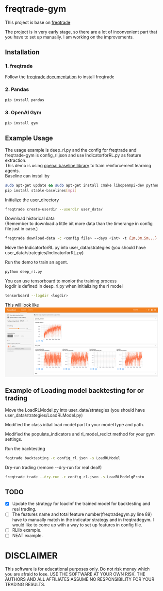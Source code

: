 # freqtrade-gym

This project is base on [freqtrade](https://github.com/freqtrade/freqtrade)  

The project is in very early stage, so there are a lot of inconvenient part that you have to set up manually. I am working on the improvements.   

## Installation 
### 1. freqtrade
Follow the [freqtrade documentation](https://www.freqtrade.io/en/latest/) to install freqtrade

### 2. Pandas
```sh
pip install pandas
```

### 3. OpenAI Gym
```sh
pip install gym
```

## Example Usage
The usage example is deep_rl.py and the config for freqtrade and freqtrade-gym is config_rl.json and use IndicatorforRL.py as feature extraction.  
This demo is using [openai baseline library](https://github.com/hill-a/stable-baselines) to train reinforcement learning agents.  
Baseline can install by  
```sh
sudo apt-get update && sudo apt-get install cmake libopenmpi-dev python3-dev zlib1g-dev
pip install stable-baselines[mpi]
```

Initialize the user_directory  
```sh
freqtrade create-userdir --userdir user_data/
```  

Download historical data  
(Remember to download a little bit more data than the timerange in config file just in case.)  
```sh
freqtrade download-data -c <config file> --days <Int> -t {1m,3m,5m...}
```  

Move the IndicatorforRL.py into user_data/strategies (you should have user_data/strategies/IndicatorforRL.py)  

Run the demo to train an agent.
```sh
python deep_rl.py
```  

You can use tensorboard to monior the training process  
logdir is defined in deep_rl.py when initializing the rl model
```sh
tensorboard --logdir <logdir>
```  
This will look like  
![alt tensorboard](TensorBoardScreenshot.png?raw=true  "tensorboard")  


## Example of Loading model backtesting for or trading  

Move the LoadRLModel.py into user_data/strategies (you should have user_data/strategies/LoadRLModel.py)  

Modified the class intial load model part to your model type and path.  

Modified the populate_indicators and rl_model_redict method for your gym settings.  

Run the backtesting  
```sh  
feqtrade backtesting -c config_rl.json -s LoadRLModel
```  

Dry-run trading (remove --dry-run for real deal!)  
```sh  
freqtrade trade --dry-run -c config_rl.json -s LoadRLModelgProto
```


## TODO  
- [x] Update the strategy for loadinf the trained model for backtesting and real trading.
- [ ] The features name and total feature number(freqtradegym.py line 89) have to manually match in the indicator strategy and in freqtradegym. I would like to come up with a way to set up features in config file.  
- [ ] RLlib example.
- [ ] NEAT example.

# DISCLAIMER
This software is for educational purposes only. Do not risk money which you are afraid to lose. USE THE SOFTWARE AT YOUR OWN RISK. THE AUTHORS AND ALL AFFILIATES ASSUME NO RESPONSIBILITY FOR YOUR TRADING RESULTS.  
